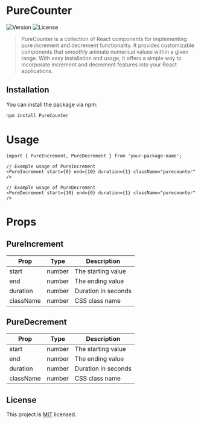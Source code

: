# PureCounter

![Version](https://img.shields.io/npm/v/your-package-name.svg)
![License](https://img.shields.io/npm/l/your-package-name.svg)

> PureCounter is a collection of React components for implementing pure increment and decrement functionality. It provides customizable components that smoothly animate numerical values within a given range. With easy installation and usage, it offers a simple way to incorporate increment and decrement features into your React applications.


## Installation

You can install the package via npm:

```bash
npm install PureCounter
```

# Usage

```
import { PureIncrement, PureDecrement } from 'your-package-name';

// Example usage of PureIncrement
<PureIncrement start={0} end={10} duration={1} className="purecounter" />

// Example usage of PureDecrement
<PureDecrement start={10} end={0} duration={1} className="purecounter" />
```

# Props

## PureIncrement
| Prop     | Type     | Description        |
| -------- | -------- | --------           |
| start    | number   | The starting value |
| end      | number   | The ending value   |
| duration | number   | Duration in seconds|
| className| number   | CSS class name     |

## PureDecrement

| Prop     | Type     | Description        |
| -------- | -------- | --------           |
| start    | number   | The starting value |
| end      | number   | The ending value   |
| duration | number   | Duration in seconds|
| className| number   | CSS class name     |


## License

This project is [MIT](./LICENSE) licensed.
